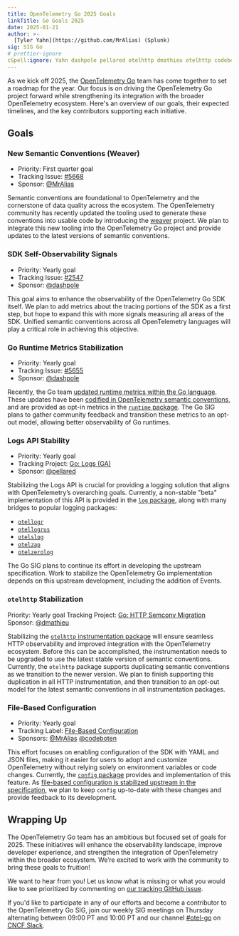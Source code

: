 ```yaml
---
title: OpenTelemetry Go 2025 Goals
linkTitle: Go Goals 2025
date: 2025-01-21
author: >-
  [Tyler Yahn](https://github.com/MrAlias) (Splunk)
sig: SIG Go
# prettier-ignore
cSpell:ignore: Yahn dashpole pellared otelhttp dmathieu otelhttp codeboten otellogr otellogrus otelslog otelzap otelzerolog
---
```


As we kick off 2025, the
[OpenTelemetry Go](https://github.com/open-telemetry/opentelemetry-go) team has
come together to set a roadmap for the year. Our focus is on driving the
OpenTelemetry Go project forward while strengthening its integration with the
broader OpenTelemetry ecosystem. Here's an overview of our goals, their expected
timelines, and the key contributors supporting each initiative.

## Goals

### New Semantic Conventions (Weaver)

- Priority: First quarter goal
- Tracking Issue:
  [#5668](https://github.com/open-telemetry/opentelemetry-go/issues/5668)
- Sponsor: [@MrAlias](https://github.com/MrAlias)

Semantic conventions are foundational to OpenTelemetry and the cornerstone of
data quality across the ecosystem. The OpenTelemetry community has recently
updated the tooling used to generate these conventions into usable code by
introducing the [weaver](https://github.com/open-telemetry/weaver) project. We
plan to integrate this new tooling into the OpenTelemetry Go project and provide
updates to the latest versions of semantic conventions.

### SDK Self-Observability Signals

- Priority: Yearly goal
- Tracking Issue:
  [#2547](https://github.com/open-telemetry/opentelemetry-go/issues/2547)
- Sponsor: [@dashpole](https://github.com/dashpole)

This goal aims to enhance the observability of the OpenTelemetry Go SDK itself.
We plan to add metrics about the tracing portions of the SDK as a first step,
but hope to expand this with more signals measuring all areas of the SDK.
Unified semantic conventions across all OpenTelemetry languages will play a
critical role in achieving this objective.

### Go Runtime Metrics Stabilization

- Priority: Yearly goal
- Tracking Issue:
  [#5655](https://github.com/open-telemetry/opentelemetry-go-contrib/issues/5655)
- Sponsor: [@dashpole](https://github.com/dashpole)

Recently, the Go team
[updated runtime metrics within the Go language](https://github.com/golang/go/issues/67120).
These updates have been
[codified in OpenTelemetry semantic conventions](https://github.com/open-telemetry/semantic-conventions/pull/981),
and are provided as opt-in metrics in the
[`runtime` package](https://pkg.go.dev/go.opentelemetry.io/contrib/instrumentation/runtime#pkg-overview).
The Go SIG plans to gather community feedback and transition these metrics to an
opt-out model, allowing better observability of Go runtimes.

### Logs API Stability

- Priority: Yearly goal
- Tracking Project:
  [Go: Logs (GA)](https://github.com/orgs/open-telemetry/projects/43)
- Sponsor: [@pellared](https://github.com/pellared)

Stabilizing the Logs API is crucial for providing a logging solution that aligns
with OpenTelemetry’s overarching goals. Currently, a non-stable "beta"
implementation of this API is provided in the
[`log` package](https://pkg.go.dev/go.opentelemetry.io/otel/log), along with
many bridges to popular logging packages:

- [`otellogr`](https://pkg.go.dev/go.opentelemetry.io/contrib/bridges/otellogr)
- [`otellogrus`](https://pkg.go.dev/go.opentelemetry.io/contrib/bridges/otellogrus)
- [`otelslog`](https://pkg.go.dev/go.opentelemetry.io/contrib/bridges/otelslog)
- [`otelzap`](https://pkg.go.dev/go.opentelemetry.io/contrib/bridges/otelzap)
- [`otelzerolog`](https://pkg.go.dev/go.opentelemetry.io/contrib/bridges/otelzerolog)

The Go SIG plans to continue its effort in developing the upstream
specification. Work to stabilize the OpenTelemetry Go implementation depends on
this upstream development, including the addition of Events.

### `otelhttp` Stabilization

Priority: Yearly goal Tracking Project:
[Go: HTTP Semconv Migration](https://github.com/orgs/open-telemetry/projects/87)
Sponsor: [@dmathieu](https://github.com/dmathieu)

Stabilizing the
[`otelhttp` instrumentation package](https://pkg.go.dev/go.opentelemetry.io/contrib/instrumentation/net/http/otelhttp)
will ensure seamless HTTP observability and improved integration with the
OpenTelemetry ecosystem. Before this can be accomplished, the instrumentation
needs to be upgraded to use the latest stable version of semantic conventions.
Currently, the `otelhttp` package supports duplicating semantic conventions as
we transition to the newer version. We plan to finish supporting this
duplication in all HTTP instrumentation, and then transition to an opt-out model
for the latest semantic conventions in all instrumentation packages.

### File-Based Configuration

- Priority: Yearly goal
- Tracking Label:
  [File-Based Configuration](https://github.com/open-telemetry/opentelemetry-go-contrib/labels/area%3A%20config)
- Sponsors: [@MrAlias](https://github.com/MrAlias)
  [@codeboten](https://github.com/codeboten)

This effort focuses on enabling configuration of the SDK with YAML and JSON
files, making it easier for users to adopt and customize OpenTelemetry without
relying solely on environment variables or code changes. Currently, the
[`config` package](https://pkg.go.dev/go.opentelemetry.io/contrib/config)
provides and implementation of this feature. As
[file-based configuration is stabilized upstream in the specification](https://github.com/orgs/open-telemetry/projects/38),
we plan to keep `config` up-to-date with these changes and provide feedback to
its development.

## Wrapping Up

The OpenTelemetry Go team has an ambitious but focused set of goals for 2025.
These initiatives will enhance the observability landscape, improve developer
experience, and strengthen the integration of OpenTelemetry within the broader
ecosystem. We’re excited to work with the community to bring these goals to
fruition!

We want to hear from you! Let us know what is missing or what you would like to
see prioritized by commenting on
[our tracking GitHub issue](https://github.com/open-telemetry/opentelemetry-go/issues/6175).

If you'd like to participate in any of our efforts and become a contributor to
the OpenTelemetry Go SIG, join our weekly SIG meetings on Thursday alternating
between 09:00 PT and 10:00 PT and our channel
[#otel-go](https://cloud-native.slack.com/archives/C01NPAXACKT) on
[CNCF Slack](https://slack.cncf.io).
